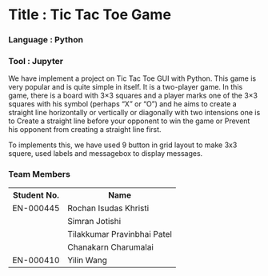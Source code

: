 # Title : Tic Tac Toe Game 
### Language : Python
### Tool : Jupyter
<p> We have implement a project on Tic Tac Toe GUI with Python. This game is very popular and is quite simple in itself. It is a two-player game. In this game, there is a board with 3×3 squares and a player marks one of the 3×3 squares with his symbol (perhaps “X” or “O”) and he aims to create a straight line horizontally or vertically or diagonally with two intensions one is to Create a straight line before your opponent to win the game or Prevent his opponent from creating a straight line first.</p>
<p>To implements this, we have used 9 button in grid layout to make 3x3 squere, used labels and messagebox to display messages.</p>

### Team Members
<table>
    <th>Student No.</th>
    <th>Name</th>
    <tr>
        <td>EN-000445</td>
        <td>Rochan Isudas Khristi</td>
    </tr>
    <tr>
       <td></td>
        <td>Simran Jotishi</td>
    </tr>
    <tr>
       <td></td>
        <td>Tilakkumar Pravinbhai Patel</td>
    </tr>
    <tr>
       <td></td>
        <td>Chanakarn Charumalai</td>
    </tr>
    <tr>
       <td>EN-000410</td>
        <td>Yilin Wang</td>
    </tr>
    </table>
